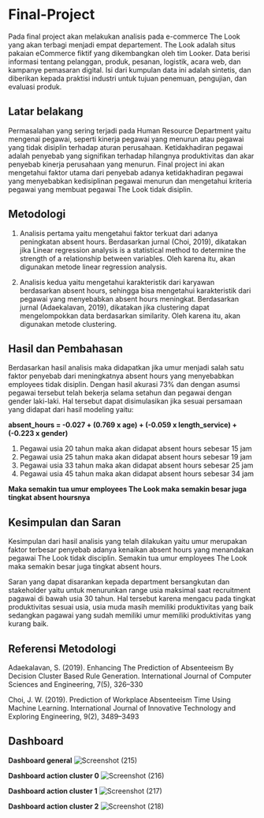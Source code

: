 # Final-Project

Pada final project akan melakukan analisis pada e-commerce The Look yang akan terbagi menjadi empat departement. The Look adalah situs pakaian eCommerce fiktif yang dikembangkan oleh tim Looker. Data berisi informasi tentang pelanggan, produk, pesanan, logistik, acara web, dan kampanye pemasaran digital. Isi dari kumpulan data ini adalah sintetis, dan diberikan kepada praktisi industri untuk tujuan penemuan, pengujian, dan evaluasi produk.

## Latar belakang
Permasalahan yang sering terjadi pada Human Resource Department yaitu mengenai pegawai, seperti kinerja pegawai yang menurun atau pegawai yang tidak disiplin terhadap aturan perusahaan. Ketidakhadiran pegawai adalah penyebab yang signifikan terhadap hilangnya produktivitas dan akar penyebab kinerja perusahaan yang menurun. Final project ini akan mengetahui faktor utama dari penyebab adanya ketidakhadiran pegawai yang menyebabkan kedisiplinan pegawai menurun dan mengetahui kriteria pegawai yang membuat pegawai The Look tidak disiplin. 

## Metodologi
1. Analisis pertama yaitu mengetahui faktor terkuat dari adanya peningkatan absent hours. Berdasarkan jurnal (Choi, 2019), dikatakan jika Linear regression analysis is a   statistical method to determine the strength of a relationship between variables. Oleh karena itu, akan digunakan metode linear regression analysis.

2. Analisis kedua yaitu mengetahui karakteristik dari karyawan berdasarkan absent hours, sehingga bisa mengetahui karakteristik dari pegawai yang menyebabkan absent hours meningkat. Berdasarkan jurnal (Adaekalavan, 2019), dikatakan jika clustering dapat mengelompokkan data berdasarkan similarity. Oleh karena itu, akan digunakan metode clustering.

## Hasil dan Pembahasan
Berdasarkan hasil analisis maka didapatkan jika umur menjadi salah satu faktor penyebab dari meningkatnya absent hours yang menyebabkan employees tidak disiplin. Dengan hasil akurasi 73% dan dengan asumsi pegawai tersebut telah bekerja selama setahun dan pegawai dengan gender laki-laki. 
Hal tersebut dapat disimulasikan jika sesuai persamaan yang didapat dari hasil modeling yaitu:

**absent_hours = -0.027 + (0.769 x age) + (-0.059 x length_service) + (-0.223 x gender)**

1. Pegawai usia 20 tahun maka akan didapat absent hours sebesar 15 jam
2. Pegawai usia 25 tahun maka akan didapat absent hours sebesar 19 jam
3. Pegawai usia 33  tahun maka akan didapat absent hours sebesar 25 jam
4. Pegawai usia 45  tahun maka akan didapat absent hours sebesar 34 jam

**Maka semakin tua umur employees The Look maka semakin besar juga tingkat absent hoursnya**

## Kesimpulan dan Saran
Kesimpulan dari hasil analisis yang telah dilakukan yaitu umur merupakan faktor terbesar penyebab adanya kenaikan absent hours yang menandakan pegawai The Look tidak disciplin. Semakin tua umur employees The Look maka semakin besar juga tingkat absent hours. 

Saran yang dapat disarankan kepada department bersangkutan dan stakeholder yaitu untuk menurunkan range usia maksimal saat recruitment pagawai di bawah usia 30 tahun. Hal tersebut karena mengacu pada tingkat produktivitas sesuai usia, usia muda masih memiliki produktivitas yang baik sedangkan pagawai yang sudah memiliki umur memiliki produktivitas yang kurang baik.  

## Referensi Metodologi
Adaekalavan, S. (2019). Enhancing The Prediction of Absenteeism By Decision Cluster Based Rule Generation. International Journal of Computer Sciences and Engineering, 7(5), 326–330

Choi, J. W. (2019). Prediction of Workplace Absenteeism Time Using Machine Learning. International Journal of Innovative Technology and Exploring Engineering, 9(2), 3489–3493

## Dashboard
**Dashboard general**
![Screenshot (215)](https://user-images.githubusercontent.com/109154013/178519180-19bd50c0-c444-4bf5-8798-52e2baf5206c.png)

**Dashboard action cluster 0**
![Screenshot (216)](https://user-images.githubusercontent.com/109154013/178519265-9956811e-9a0d-4cba-96cb-f2c1e1da253c.png)

**Dashboard action cluster 1**
![Screenshot (217)](https://user-images.githubusercontent.com/109154013/178519290-7dfb40f7-c3fc-4a95-8542-1b6f7ba885c8.png)

**Dashboard action cluster 2**
![Screenshot (218)](https://user-images.githubusercontent.com/109154013/178519310-7d34ffd5-9958-4bf3-be86-1367f610374b.png)
